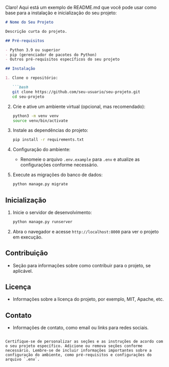 Claro! Aqui está um exemplo de README.md que você pode usar como base para a instalação e inicialização do seu projeto:

```markdown
# Nome do Seu Projeto

Descrição curta do projeto.

## Pré-requisitos

- Python 3.9 ou superior
- pip (gerenciador de pacotes do Python)
- Outros pré-requisitos específicos do seu projeto

## Instalação

1. Clone o repositório:

   ```bash
   git clone https://github.com/seu-usuario/seu-projeto.git
   cd seu-projeto
   ```

2. Crie e ative um ambiente virtual (opcional, mas recomendado):

   ```bash
   python3 -m venv venv
   source venv/bin/activate
   ```

3. Instale as dependências do projeto:

   ```bash
   pip install -r requirements.txt
   ```

4. Configuração do ambiente:

   - Renomeie o arquivo `.env.example` para `.env` e atualize as configurações conforme necessário.

5. Execute as migrações do banco de dados:

   ```bash
   python manage.py migrate
   ```

## Inicialização

1. Inicie o servidor de desenvolvimento:

   ```bash
   python manage.py runserver
   ```

2. Abra o navegador e acesse `http://localhost:8000` para ver o projeto em execução.

## Contribuição

- Seção para informações sobre como contribuir para o projeto, se aplicável.

## Licença

- Informações sobre a licença do projeto, por exemplo, MIT, Apache, etc.

## Contato

- Informações de contato, como email ou links para redes sociais.

```

Certifique-se de personalizar as seções e as instruções de acordo com o seu projeto específico. Adicione ou remova seções conforme necessário. Lembre-se de incluir informações importantes sobre a configuração do ambiente, como pré-requisitos e configurações do arquivo `.env`.